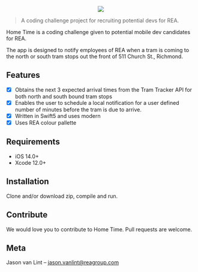 
<p align="center">
  <img src="https://git.realestate.com.au/jason-vanlint/RoveR/blob/master/github-logo.png"/>
</p>

> A coding challenge project for recruiting potential devs for REA.

Home Time is a coding challenge given to potential mobile dev candidates for REA.

The app is designed to notify employees of REA when a tram is coming to the north or south tram stops out the front of 511 Church St., Richmond.

## Features

- [x] Obtains the next 3 expected arrival times from the Tram Tracker API for both north and south bound tram stops
- [x] Enables the user to schedule a local notification for a user defined number of minutes before the tram is due to arrive.
- [x] Written in Swift5 and uses modern 
- [x] Uses REA colour pallette

## Requirements

- iOS 14.0+
- Xcode 12.0+

## Installation

Clone and/or download zip, compile and run.

## Contribute

We would love you to contribute to Home Time. Pull requests are welcome.

## Meta

Jason van Lint – jason.vanlint@reagroup.com

